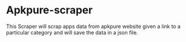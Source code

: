 # Apkpure-scraper
This Scraper will scrap apps data from apkpure website given a link to a particular category and will save the data in a json file.
